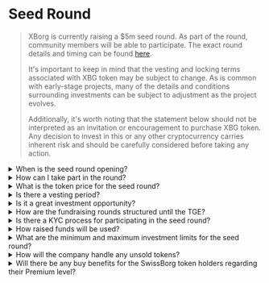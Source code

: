# Seed Round

> XBorg is currently raising a $5m seed round. As part of the round, community members will be able to participate. The exact round details and timing can be found [here](https://www.xborg.com/seed-round).&#x20;
>
> It's important to keep in mind that the vesting and locking terms associated with XBG token may be subject to change. As is common with early-stage projects, many of the details and conditions surrounding investments can be subject to adjustment as the project evolves.
>
> Additionally, it's worth noting that the statement below should not be interpreted as an invitation or encouragement to purchase XBG token. Any decision to invest in this or any other cryptocurrency carries inherent risk and should be carefully considered before taking any action.

<details>

<summary>When is the seed round opening? </summary>

The seed round opened on the 16th of May 2023 with the Prometheus vault hosted on [XBorg's launchpad](https://launchpad.xborg.com/project/xborg).

As for the SwissBorg vaults, the first Public vault opens on the 23rd of May 2023 at 2 pm CET, followed by three additional vaults. The exact dates and vault sizes can be found on [our website](https://www.xborg.com/how-to-invest).

</details>

<details>

<summary>How can I take part in the round? </summary>

To participate in the round, you may acquire a Prometheus NFT [here](https://opensea.io/collection/xborg-prometheus) and take part in our [launchpad](https://launchpad.xborg.com/). Alternatively, you can download the SwissBorg app to access the investment opportunities. However, it should be noted that only Prometheus holders are guaranteed an allocation, and the current level of interest for the round surpasses $4.5 million. Consequently, we may not be able to assure allocations through the SwissBorg app. The exact details can be found [here](https://www.xborg.com/how-to-invest).&#x20;



</details>

<details>

<summary>What is the token price for the seed round? </summary>

* VCs, BAs, and Prometheus: $0.045
* SwissBorg Series A, Genesis, and Generation: $0.05
* Public: $0.055

</details>

<details>

<summary>Is there a vesting period? </summary>

For strategic and seed round participants, your investment comes with a lock-in period of 3 months, followed by an 18-month vesting schedule post-TGE. Moreover, 10% of the XBG tokens purchased will be immediately available upon TGE. Please be aware that these terms are subject to change as we adapt to meet the requirements of crypto exchanges.

</details>

<details>

<summary>Is it a great investment opportunity? </summary>

While it's the cheapest price at which someone can buy XBG tokens, it's important to note that we can't guarantee a positive return on investment. In fact, no investment can be guaranteed to yield a positive outcome.

</details>

<details>

<summary>How are the fundraising rounds structured until the TGE? </summary>

* **Strategic round:** $1m raised at $0.025 / XBG token.
* **Seed round:** $5m raised at $0.045-0.055 / XBG token.&#x20;
* **Public round:** As per the LBP.&#x20;

</details>

<details>

<summary>Is there a KYC process for participating in the seed round? </summary>

Yes, both the Seed and public rounds will be subject to a KYC procedure. On the XBorg launchpad, the KYC procedure occurs here: [https://launchpad.xborg.com/kyc](https://launchpad.xborg.com/kyc)

</details>

<details>

<summary>How raised funds will be used? </summary>

We are raising a $5m seed round. The raised funds will be allocated as follows and will be spent over the course of 3 years.

* **Technical developments:** 60% ($3'000'000) of the funds will be allocated to technical developments and infrastructure costs. This represents the cost of 10 FTE engineers for three years at an average market salary of $7'000 per month.
* **Marketing:** 20% ($1'000'000) of the fund will be allocated to marketing expenditures, influencer campaigns, PR, sponsorship opportunities, and events.
* **Liquidity and exchange listings:** 10% ($500'000) of the fund will be allocated to exchange listing payments and liquidity provision.
* **Operating costs:** 10% ($500'000) of the funds will be allocated to office rent, legal fees, and software subscriptions.

The current treasury covers the non-technical HR costs.

</details>

<details>

<summary>What are the minimum and maximum investment limits for the seed round?</summary>

If you are a Prometheus holder, the minimum investment threshold is set at $100, while the maximum limit stands at $3,000 per NFT. For SwissBorg users, investment limits are tier-based and vary accordingly. Please refer to our detailed tier structure on [our website](https://www.xborg.com/how-to-invest).

</details>

<details>

<summary>How will the company handle any unsold tokens?</summary>

In the case of unsold tokens, those could be kept in the treasury and eventually sold OTC to large investors.

</details>

<details>

<summary>Will there be any buy benefits for the SwissBorg token holders regarding their Premium level?</summary>

Series A investors and Genesis/Generation premiums will be able to purchase XBG tokens during the Seed round, albeit at a higher valuation than Prometheus holders.

</details>

&#x20;
